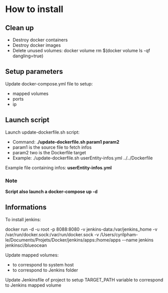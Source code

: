 # How to install
## Clean up
- Destroy docker containers
- Destroy docker images
- Delete unused volumes: docker volume rm $(docker volume ls -qf dangling=true)

## Setup parameters
Update docker-compose.yml file to setup:
- mapped volumes
- ports
- ip

## Launch script
Launch update-dockerfile.sh script:
- Command: <b>./update-dockerfile.sh param1 param2</b>
- param1 is the source file to fetch infos
- param2 two is the Dockerfile target
- Example: ./update-dockerfile.sh userEntity-infos.yml ../../Dockerfile

Example file containing infos: <b>userEntity-infos.yml</b>

### Note
<b>Script also launch a docker-compose up -d</b>

## Informations
To install jenkins:

docker run -d -u root -p 8088:8080 -v jenkins-data:/var/jenkins_home -v /var/run/docker.sock:/var/run/docker.sock -v /Users/cyrilpham-le/Documents/Projets/Docker/jenkins/apps:/home/apps --name jenkins jenkinsci/blueocean

Update mapped volumes:
 - to correspond to system host
 - to correspond to Jenkins folder

Update Jenkinsfile of project to setup TARGET_PATH variable to correspond to Jenkins mapped volume